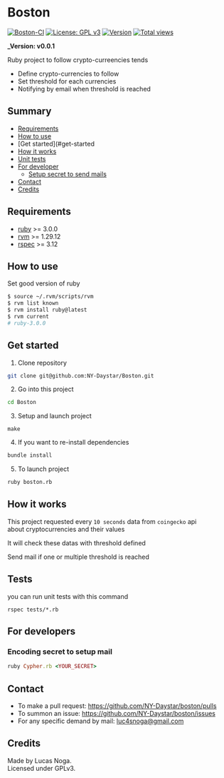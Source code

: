 # Boston

[![Boston-CI](https://github.com/NY-Daystar/boston/actions/workflows/ruby.yml/badge.svg)](https://github.com/NY-Daystar/boston/actions/workflows/ruby.yml)
[![License: GPL v3](https://img.shields.io/badge/License-GPLv3-blue.svg)](https://www.gnu.org/licenses/gpl-3.0)
[![Version](https://img.shields.io/github/tag/NY-Daystar/boston.svg)](https://github.com/NY-Daystar/boston/releases)
[![Total views](https://img.shields.io/sourcegraph/rrc/github.com/NY-Daystar/boston.svg)](https://sourcegraph.com/github.com/NY-Daystar/boston)

**\_Version: v0.0.1**

Ruby project to follow crypto-curreencies tends

-   Define crypto-currencies to follow
-   Set threshold for each currencies
-   Notifying by email when threshold is reached

## Summary

-   [Requirements](#requirements)
-   [How to use](#how-to-use)
-   [Get started](#get-started
-   [How it works](#how-it-works)
-   [Unit tests](#tests)
-   [For developer](#for-developers)
    -   [Setup secret to send mails](#encoding-secret-to-setup-mail)
-   [Contact](#contact)
-   [Credits](#credits)

## Requirements

-   [ruby](https://www.ruby-lang.org/fr/downloads/) >= 3.0.0
-   [rvm](https://rvm.io/rvm/install) >= 1.29.12
-   [rspec](https://rspec.info/documentation/) >= 3.12

## How to use

Set good version of ruby

```bash
$ source ~/.rvm/scripts/rvm
$ rvm list known
$ rvm install ruby@latest
$ rvm current
# ruby-3.0.0
```

## Get started

1. Clone repository

```bash
git clone git@github.com:NY-Daystar/Boston.git
```

2. Go into this project

```bash
cd Boston
```

3. Setup and launch project

```
make
```

4. If you want to re-install dependencies

```bash
bundle install

```

5. To launch project

```bash
ruby boston.rb
```

## How it works

This project requested every `10 seconds` data from `coingecko` api  
about cryptocurrencies and their values

It will check these datas with threshold defined

Send mail if one or multiple threshold is reached

## Tests

you can run unit tests with this command

```
rspec tests/*.rb
```

## For developers

### Encoding secret to setup mail

```ruby
ruby Cypher.rb <YOUR_SECRET>
```

## Contact

-   To make a pull request: https://github.com/NY-Daystar/boston/pulls
-   To summon an issue: https://github.com/NY-Daystar/boston/issues
-   For any specific demand by mail: [luc4snoga@gmail.com](mailto:luc4snoga@gmail.com?subject=[GitHub]%boston%20Project)

## Credits

Made by Lucas Noga.  
Licensed under GPLv3.
